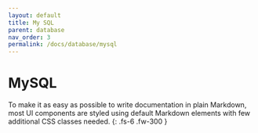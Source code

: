 ```yaml
---
layout: default
title: My SQL
parent: database
nav_order: 3
permalink: /docs/database/mysql
---
```


# MySQL

To make it as easy as possible to write documentation in plain Markdown, most UI components are styled using default Markdown elements with few additional CSS classes needed.
{: .fs-6 .fw-300 }